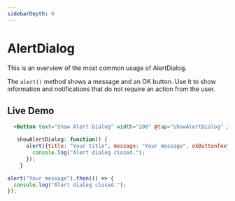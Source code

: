 ```yaml
---
sidebarDepth: 0
---
```


# AlertDialog

This is an overview of the most common usage of AlertDialog.

The `alert()` method shows a message and an OK button. Use it to show information and notifications that do not require an action from the user.

## Live Demo
<DocExampleBox :liveDemoMode="true">

```html
  <Button text="Show Alert Dialog" width="200" @tap="showAlertDialog" />
```

```js
   showAlertDialog: function() {
      alert({title: "Your title", message: "Your message", okButtonText: "Your OK button text"}).then(() => {
        console.log("Alert dialog closed.");
      });
    }
```

<AlertDialogDoc />
</DocExampleBox>

```js
alert("Your message").then(() => {
  console.log("Alert dialog closed.");
});
```

